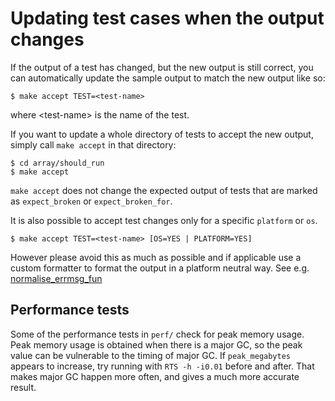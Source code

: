 # Updating test cases when the output changes



If the output of a test has changed, but the new output is still
correct, you can automatically update the sample output to match the
new output like so:


```wiki
$ make accept TEST=<test-name>
```


where \<test-name\> is the name of the test. 



If you want to update a whole directory of tests to accept the
new output, simply call `make accept` in that directory:


```wiki
$ cd array/should_run
$ make accept
```


`make accept` does not change the expected output of tests that are
marked as `expect_broken` or `expect_broken_for`. 



It is also possible to accept test changes only for a specific `platform` or `os`.


```wiki
$ make accept TEST=<test-name> [OS=YES | PLATFORM=YES]
```


However please avoid this as much as possible and if applicable use a custom formatter
to format the output in a platform neutral way. See e.g. [
normalise\_errmsg\_fun](https://ghc.haskell.org/trac/ghc/wiki/Building/RunningTests/Adding)


## Performance tests



Some of the performance tests in `perf/` check for peak memory usage.  Peak memory usage is obtained when there is a major GC, so the peak value can be vulnerable to the timing of major GC.  If `peak_megabytes` appears to increase, try running with `RTS -h -i0.01` before and after. That makes major GC happen more often, and gives a much more accurate result.


